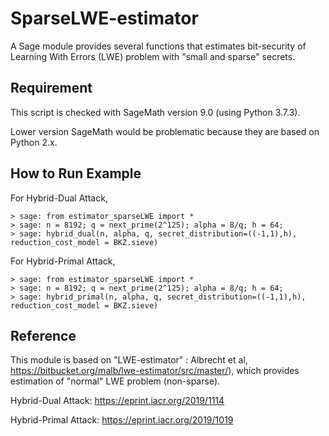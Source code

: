 # SparseLWE-estimator

A Sage module provides several functions that estimates bit-security of Learning With Errors (LWE) problem with "small and sparse" secrets.

## Requirement

This script is checked with SageMath version 9.0 (using Python 3.7.3).

Lower version SageMath would be problematic because they are based on Python 2.x.

## How to Run Example

For Hybrid-Dual Attack,

    > sage: from estimator_sparseLWE import *
    > sage: n = 8192; q = next_prime(2^125); alpha = 8/q; h = 64;
    > sage: hybrid_dual(n, alpha, q, secret_distribution=((-1,1),h), reduction_cost_model = BKZ.sieve)
   
For Hybrid-Primal Attack,

    > sage: from estimator_sparseLWE import *
    > sage: n = 8192; q = next_prime(2^125); alpha = 8/q; h = 64;
    > sage: hybrid_primal(n, alpha, q, secret_distribution=((-1,1),h), reduction_cost_model = BKZ.sieve)
   
## Reference

This module is based on "LWE-estimator" : Albrecht et al, https://bitbucket.org/malb/lwe-estimator/src/master/),
which provides estimation of "normal" LWE problem (non-sparse).

Hybrid-Dual Attack: https://eprint.iacr.org/2019/1114

Hybrid-Primal Attack: https://eprint.iacr.org/2019/1019
